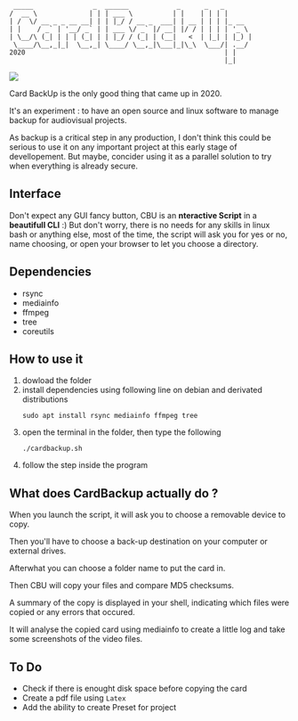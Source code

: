 ```
 _____               _  ______            _      _   _        
/  __ \             | | | ___ \          | |    | | | |       
| /  \/ __ _ _ __ __| | | |_/ / __ _  ___| | __ | | | |_ __   
| |    / _` | '__/ _` | | ___ \/ _` |/ __| |/ / | | | | '_ \  
| \__/\ (_| | | | (_| | | |_/ / (_| | (__|   <  | |_| | |_) | 
 \____/\__,_|_|  \__,_| \____/ \__,_|\___|_|\_\  \___/| .__/  
2020                                                  | |     
                                                      |_|     

```

![](https://img.shields.io/github/languages/top/vincent-peugnet/cardbackup?color=green)

Card BackUp is the only good thing that came up in 2020.

It's an experiment : to have an open source and linux software to manage backup for audiovisual projects.

As backup is a critical step in any production, I don't think this could be serious to use it on any important project at this early stage of devellopement. But maybe, concider using it as a parallel solution to try when everything is already secure.

## Interface

Don't expect any GUI fancy button, CBU is an __nteractive Script__ in a __beautifull CLI__ :) But don't worry, there is no needs for any skills in linux bash or anything else, most of the time, the script will ask you for yes or no, name choosing, or open your browser to let you choose a directory.

## Dependencies

- rsync
- mediainfo
- ffmpeg
- tree
- coreutils


## How to use it

1. dowload the folder
2. install dependencies using following line on debian and derivated distributions
    ```
    sudo apt install rsync mediainfo ffmpeg tree
    ```
3. open the terminal in the folder, then type the following
    ```
    ./cardbackup.sh
    ```
4. follow the step inside the program

## What does CardBackup actually do ?

When you launch the script, it will ask you to choose a removable device to copy.

Then you'll have to choose a back-up destination on your computer or external drives.

Afterwhat you can choose a folder name to put the card in.

Then CBU will copy your files and compare MD5 checksums.

A summary of the copy is displayed in your shell, indicating which files were copied or any errors that occured.

It will analyse the copied card using mediainfo to create a little log and take some screenshots of the video files. 


## To Do

- Check if there is enought disk space before copying the card
- Create a pdf file using `Latex`
- Add the ability to create Preset for project